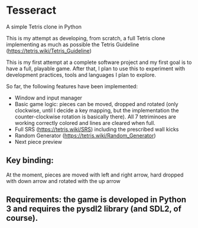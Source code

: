 # Tesseract
A simple Tetris clone in Python


This is my attempt as developing, from scratch, a full Tetris clone implementing as much as possible the
Tetris Guideline (https://tetris.wiki/Tetris_Guideline)

This is my first attempt at a complete software project and my first goal is to have a full, playable game.
After that, I plan to use this to experiment with development practices, tools and languages I plan to explore.

So far, the following features have been implemented:

* Window and input manager
* Basic game logic: pieces can be moved, dropped and rotated (only clockwise, until I decide a key mapping, but the implementation 
the counter-clockwise rotation is basically there). All 7 tetriminoes are working correctly colored and lines are cleared when full.
* Full SRS (https://tetris.wiki/SRS) including the prescribed wall kicks
* Random Generator (https://tetris.wiki/Random_Generator)
* Next piece preview

## Key binding:
At the moment, pieces are moved with left and right arrow, hard dropped with down arrow and rotated with the up arrow

## Requirements: the game is developed in Python 3 and requires the pysdl2 library (and SDL2, of course).
